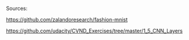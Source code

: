 Sources:

https://github.com/zalandoresearch/fashion-mnist

https://github.com/udacity/CVND_Exercises/tree/master/1_5_CNN_Layers
